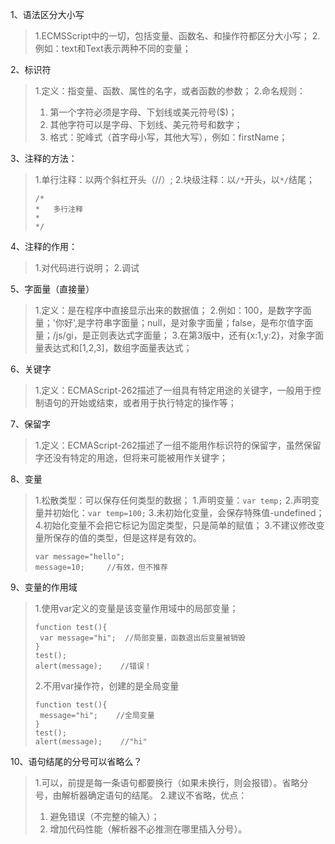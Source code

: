 1、语法区分大小写
> 1.ECMSScript中的一切，包括变量、函数名、和操作符都区分大小写；
> 2.例如：text和Text表示两种不同的变量；

2、标识符
> 1.定义：指变量、函数、属性的名字，或者函数的参数；
> 2.命名规则：
> 1. 第一个字符必须是字母、下划线或美元符号($)；
> 2. 其他字符可以是字母、下划线、美元符号和数字；
> 3. 格式：驼峰式（首字母小写，其他大写），例如：firstName；

3、注释的方法：
> 1.单行注释：以两个斜杠开头（//）;
> 2.块级注释：以`/*`开头，以`*/`结尾；
>```
>/*
>*   多行注释
>*
>*/
>```
>
4、注释的作用：
> 1.对代码进行说明；
> 2.调试

5、字面量（直接量）
> 1.定义：是在程序中直接显示出来的数据值；
> 2.例如：100，是数字字面量；'你好',是字符串字面量；null，是对象字面量；false，是布尔值字面量；/js/gi，是正则表达式字面量；
> 3.在第3版中，还有{x:1,y:2}，对象字面量表达式和[1,2,3]，数组字面量表达式；

6、关键字
> 1.定义：ECMAScript-262描述了一组具有特定用途的关键字，一般用于控制语句的开始或结束，或者用于执行特定的操作等；

7、保留字
> 1.定义：ECMAScript-262描述了一组不能用作标识符的保留字，虽然保留字还没有特定的用途，但将来可能被用作关键字；

8、变量
> 1.松散类型：可以保存任何类型的数据；
> 1.声明变量：`var temp;`
> 2.声明变量并初始化：`var temp=100;`
> 3.未初始化变量，会保存特殊值-undefined；
> 4.初始化变量不会把它标记为固定类型，只是简单的赋值；
> 3.不建议修改变量所保存的值的类型，但是这样是有效的。
>```
>var message="hello";
>message=10;     //有效，但不推荐
>```

9、变量的作用域
> 1.使用var定义的变量是该变量作用域中的局部变量；
>```
>function test(){
>  var message="hi";  //局部变量，函数退出后变量被销毁
>}
>test();
>alert(message);    //错误！
>```
> 2.不用var操作符，创建的是全局变量
>```
>function test(){
>  message="hi";    //全局变量
>}
>test();
>alert(message);    //"hi"
>```

10、语句结尾的分号可以省略么？
> 1.可以，前提是每一条语句都要换行（如果未换行，则会报错）。省略分号，由解析器确定语句的结尾。
> 2.建议不省略，优点：
> 1. 避免错误（不完整的输入）；
> 2. 增加代码性能（解析器不必推测在哪里插入分号）。
